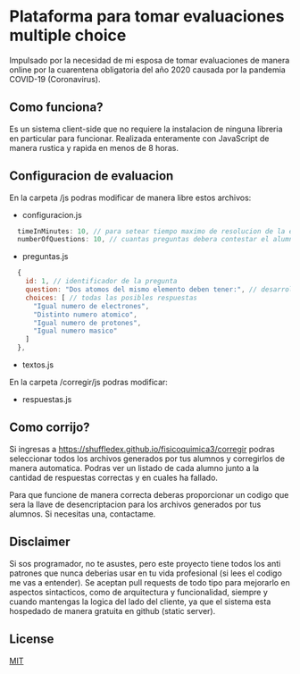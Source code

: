 # Plataforma para tomar evaluaciones multiple choice

Impulsado por la necesidad de mi esposa de tomar evaluaciones de manera online por la cuarentena obligatoria del año 2020 causada por la pandemia COVID-19 (Coronavirus).

## Como funciona?

Es un sistema client-side que no requiere la instalacion de ninguna libreria en particular para funcionar. Realizada enteramente con JavaScript de manera rustica y rapida en menos de 8 horas.

## Configuracion de evaluacion

En la carpeta /js podras modificar de manera libre estos archivos:

- configuracion.js

```javascript
  timeInMinutes: 10, // para setear tiempo maximo de resolucion de la evaluacion
  numberOfQuestions: 10, // cuantas preguntas debera contestar el alumno
```

- preguntas.js

```javascript
  {
    id: 1, // identificador de la pregunta
    question: "Dos atomos del mismo elemento deben tener:", // desarrollo de la pregunta
    choices: [ // todas las posibles respuestas
      "Igual numero de electrones",
      "Distinto numero atomico",
      "Igual numero de protones",
      "Igual numero masico"
    ]
  },
```

- textos.js

En la carpeta /corregir/js podras modificar:

- respuestas.js

## Como corrijo?

Si ingresas a https://shuffledex.github.io/fisicoquimica3/corregir podras seleccionar todos los archivos generados por tus alumnos y corregirlos de manera automatica. Podras ver un listado de cada alumno junto a la cantidad de respuestas correctas y en cuales ha fallado.

Para que funcione de manera correcta deberas proporcionar un codigo que sera la llave de desencriptacion para los archivos generados por tus alumnos. Si necesitas una, contactame.

## Disclaimer

Si sos programador, no te asustes, pero este proyecto tiene todos los anti patrones que nunca deberias usar en tu vida profesional (si lees el codigo me vas a entender). Se aceptan pull requests de todo tipo para mejorarlo en aspectos sintacticos, como de arquitectura y funcionalidad, siempre y cuando mantengas la logica del lado del cliente, ya que el sistema esta hospedado de manera gratuita en github (static server).

## License

[MIT](https://choosealicense.com/licenses/mit/)
